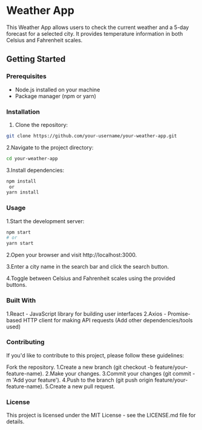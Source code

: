 # Weather App

This Weather App allows users to check the current weather and a 5-day forecast for a selected city. It provides temperature information in both Celsius and Fahrenheit scales.

## Getting Started

### Prerequisites

- Node.js installed on your machine
- Package manager (npm or yarn)

### Installation

1. Clone the repository:

```bash
git clone https://github.com/your-username/your-weather-app.git
```
2.Navigate to the project directory:
```bash
cd your-weather-app
```
3.Install dependencies:
```bash
npm install
 or
yarn install
```
### Usage
1.Start the development server:
```bash
npm start
# or
yarn start
```

2.Open your browser and visit http://localhost:3000.


3.Enter a city name in the search bar and click the search button.


4.Toggle between Celsius and Fahrenheit scales using the provided buttons.


### Built With
1.React - JavaScript library for building user interfaces
2.Axios - Promise-based HTTP client for making API requests
(Add other dependencies/tools used)

### Contributing
If you'd like to contribute to this project, please follow these guidelines:

Fork the repository.
1.Create a new branch (git checkout -b feature/your-feature-name).
2.Make your changes.
3.Commit your changes (git commit -m 'Add your feature').
4.Push to the branch (git push origin feature/your-feature-name).
5.Create a new pull request.

### License
This project is licensed under the MIT License - see the LICENSE.md file for details.


